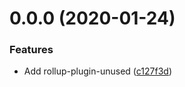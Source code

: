 <a name="0.0.0"></a>

# 0.0.0 (2020-01-24)

### Features

- Add rollup-plugin-unused ([c127f3d](https://github.com/ls-age/devtools/commits/c127f3d))
